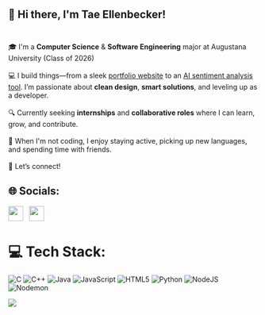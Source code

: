 ## 👋 Hi there, I'm Tae Ellenbecker!<br><br>
🎓 I'm a **Computer Science** & **Software Engineering** major at Augustana University (Class of 2026)<br><br>
💻 I build things—from a sleek [portfolio website](https://taeellenbecker.github.io/) to an [AI sentiment analysis tool](https://github.com/TaeEllenbecker/AI-Sentiment). I’m passionate about **clean design**, **smart solutions**, and leveling up as a developer.<br><br>
🔍 Currently seeking **internships** and **collaborative roles** where I can learn, grow, and contribute.<br><br>
🌱 When I'm not coding, I enjoy staying active, picking up new languages, and spending time with friends.<br><br>
🚀 Let’s connect!

## 🌐 Socials:
[<img src="https://cdn.jsdelivr.net/gh/devicons/devicon/icons/linkedin/linkedin-original.svg" width="30"/>](https://linkedin.com/in/TaeEllenbecker)
&nbsp;
[<img src="https://cdn.jsdelivr.net/gh/devicons/devicon/icons/instagram/instagram-original.svg" width="30"/>](https://instagram.com/tae.ellenbecker)

# 💻 Tech Stack:
![C](https://img.shields.io/badge/c-%2300599C.svg?style=for-the-badge&logo=c&logoColor=white) 
![C++](https://img.shields.io/badge/c++-%2300599C.svg?style=for-the-badge&logo=c%2B%2B&logoColor=white) 
![Java](https://img.shields.io/badge/java-%23ED8B00.svg?style=for-the-badge&logo=openjdk&logoColor=white) 
![JavaScript](https://img.shields.io/badge/javascript-%23323330.svg?style=for-the-badge&logo=javascript&logoColor=%23F7DF1E) 
![HTML5](https://img.shields.io/badge/html5-%23E34F26.svg?style=for-the-badge&logo=html5&logoColor=white) 
![Python](https://img.shields.io/badge/python-3670A0?style=for-the-badge&logo=python&logoColor=ffdd54) 
![NodeJS](https://img.shields.io/badge/node.js-6DA55F?style=for-the-badge&logo=node.js&logoColor=white) 
![Nodemon](https://img.shields.io/badge/NODEMON-%23323330.svg?style=for-the-badge&logo=nodemon&logoColor=%BBDEAD)

![](https://nirzak-streak-stats.vercel.app/?user=TaeEllenbecker&theme=dark&hide_border=false)<br/>
